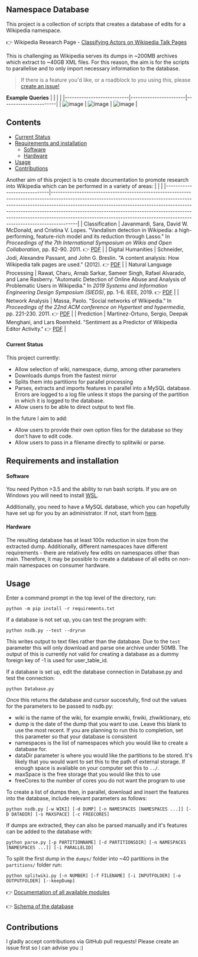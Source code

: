 ## Namespace Database

This project is a collection of scripts that creates a database of edits for a  Wikipedia namespace.

👉 Wikipedia Research Page - [Classifying Actors on Wikipedia Talk Pages](https://meta.wikimedia.org/wiki/Research:Classifying_Actors_on_Talk_Pages#Goals)

This is challenging as Wikipedia serves its dumps in ~200MB archives
which extract to ~40GB XML files. For this reason, the aim is for the
scripts to parallelise and to only import necessary information to the database.

> If there is a feature you'd like, or a roadblock to you using this, please [create an issue!](https://github.com/carlinmack/NamespaceDatabase/issues/new)

**Example Queries**
|                           |                       |                       |
|---------------------------|-----------------------|-----------------------|
| ![image](plots/3-log.png) | ![image](plots/8.png) | ![image](plots/9.png) |

## Contents

  * [Current Status](#Current-Status)
* [Requirements and installation](#Requirements-and-installation)
  * [Software](#Software)
  * [Hardware](#Hardware)
* [Usage](#Usage)
* [Contributions](#Contributions)

Another aim of this project is to create documentation to promote research into Wikipedia which can be performed in a variety of areas:
|                             |                                                                                                                                                                                                                                                                                                                                                                                                                 |
|-----------------------------|-----------------------------------------------------------------------------------------------------------------------------------------------------------------------------------------------------------------------------------------------------------------------------------------------------------------------------------------------------------------------------------------------------------------|
| Classification              | Javanmardi, Sara, David W. McDonald, and Cristina V. Lopes. "Vandalism detection in Wikipedia: a high-performing, feature-rich model and its reduction through Lasso." In *Proceedings of the 7th International Symposium on Wikis and Open Collaboration*, pp. 82-90. 2011. 👉 [PDF](https://www.ics.uci.edu/~sjavanma/WikiSym-2011.pdf)                                                                       |
| Digital Humanities          | Schneider, Jodi, Alexandre Passant, and John G. Breslin. "A content analysis: How Wikipedia talk pages are used." (2012). 👉 [PDF](http://socialsemantics.org/files/publications/20100426_webs2010a.pdf)                                                                                                                                                                                                        |
| Natural Language Processing | Rawat, Charu, Arnab Sarkar, Sameer Singh, Rafael Alvarado, and Lane Rasberry. "Automatic Detection of Online Abuse and Analysis of Problematic Users in Wikipedia." In *2019 Systems and Information Engineering Design Symposium (SIEDS)*, pp. 1-6. IEEE, 2019. 👉 [PDF](https://meta.wikimedia.org/wiki/File:Automatic_Detection_of_Online_Abuse_and_Analysis_of_Problematic_Users_in_Wikipedia_preprint.pdf) |
| Network Analysis            | Massa, Paolo. "Social networks of Wikipedia." In *Proceedings of the 22nd ACM conference on Hypertext and hypermedia*, pp. 221-230. 2011. 👉 [PDF](https://www.gnuband.org/papers/social_networks_of_wikipedia/)                                                                                                                                                                                                |
| Prediction                  | Martinez-Ortuno, Sergio, Deepak Menghani, and Lars Roemheld. "Sentiment as a Predictor of Wikipedia Editor Activity." 👉 [PDF](http://cs229.stanford.edu/proj2014/Sergio%20Martinez-Ortuno,%20Deepak%20Menghani,%20Lars%20Roemheld,%20Sentiment%20as%20a%20Predictor%20of%20Wikipedia%20Editor%20Activity.pdf)                                                                                                  |


#### Current Status

This project currently:

* Allow selection of wiki, namespace, dump, among other parameters 
* Downloads dumps from the fastest mirror
* Splits them into partitions for parallel processing
* Parses, extracts and imports features in parallel into a MySQL database. Errors are logged to a log file unless it stops the parsing of the partition in which it is logged to the database.
* Allow users to be able to direct output to text file.

In the future I aim to add:

* Allow users to provide their own option files for the database so they don't have to edit code.
* Allow users to pass in a filename directly to splitwiki or parse. 

## Requirements and installation

#### Software 

You need Python >3.5 and the ability to run bash scripts. If you are on Windows you will need to install [WSL](https://docs.microsoft.com/en-us/windows/wsl/install-win10). 

Additionally, you need to have a MySQL database, which you can hopefully have set up for you by an administrator. If not, start from [here](https://dev.mysql.com/doc/refman/8.0/en/installing.html). 

#### Hardware

The resulting database has at least 100x reduction in size from the extracted dump. Additionally, different namespaces have different requirements - there are relatively few edits on namespaces other than main. Therefore, it may be possible to create a database of all edits on non-main namespaces on consumer hardware. 

## Usage

Enter a command prompt in the top level of the directory, run:

```
python -m pip install -r requirements.txt
```

If a database is not set up, you can test the program with:

```
python nsdb.py --test --dryrun
```

This writes output to text files rather than the database. Due to the `test` parameter this will only download and parse one archive under 50MB. The output of this is currently not valid for creating a database as a dummy foreign key of -1 is used for user_table_id.

If a database is set up, edit the database connection in Database.py and test the connection:

```
python Database.py
```

Once this returns the database and cursor succesfully, find out the values for the parameters to be passed to nsdb.py:
* wiki is the name of the wiki, for example enwiki, frwiki, zhwiktionary, etc
* dump is the date of the dump that you want to use. Leave this blank to use the most recent. If you are planning to run this to completion, set this parameter so that your database is consistent
* namespaces is the list of namespaces which you would like to create a database for.
* dataDir parameter is where you would like the partitions to be stored. It's likely that you would want to set this to the path of external storage. If enough space is available on your computer set this to `../`.
* maxSpace is the free storage that you would like this to use
* freeCores to the number of cores you do not want the program to use

To create a list of dumps then, in parallel, download and insert the features into the database, include relevant parameters as follows:

```
python nsdb.py [-w WIKI] [-d DUMP] [-n NAMESPACES [NAMESPACES ...]] [-D DATADIR] [-s MAXSPACE] [-c FREECORES]
```

If dumps are extracted, they can also be parsed manually and it's features can be added to the database with:

```
python parse.py [-p PARTITIONNAME] [-d PARTITIONSDIR] [-n NAMESPACES [NAMESPACES ...]] [-i PARALLELID]
```

To split the first dump in the `dumps/` folder into ~40 partitions in the `partitions/` folder run:

```
python splitwiki.py [-n NUMBER] [-f FILENAME] [-i INPUTFOLDER] [-o OUTPUTFOLDER] [--keepDump] 
```

👉 [Documentation of all available modules](DOCUMENTATION.md)

👉 [Schema of the database](schema.md)

## Contributions

I gladly accept contributions via GitHub pull requests! Please create an issue first so 
I can advise you :)
